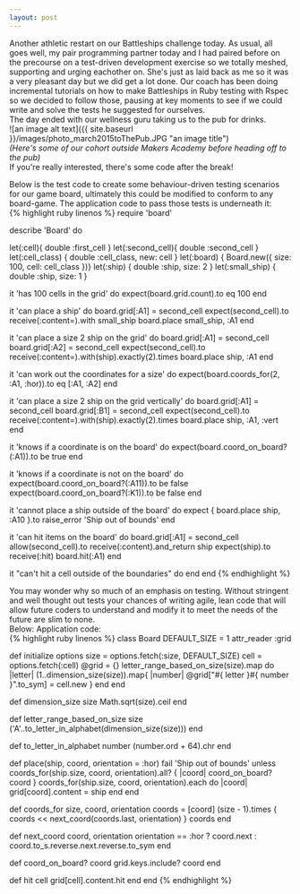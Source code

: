 ```yaml
---
layout: post
---
```

Another athletic restart on our Battleships challenge today.  As usual, all goes well, my pair programming partner today and I had paired before on the precourse on a test-driven development exercise so we totally meshed, supporting and urging eachother on.  She's just as laid back as me so it was a very pleasant day but we did get a lot done.  Our coach has been doing incremental tutorials on how to make Battleships in Ruby testing with Rspec so we decided to follow those, pausing at key moments to see if we could write and solve the tests he suggested for ourselves.  
The day ended with our wellness guru taking us to the pub for drinks.  
![an image alt text]({{ site.baseurl }}/images/photo_march2015toThePub.JPG "an image title")  
*(Here's some of our cohort outside Makers Academy before heading off to the pub)*  
If you're really interested, there's some code after the break!  

<!--more-->  

Below is the test code to create some behaviour-driven testing scenarios for our game board, ultimately this could be modified to conform to any board-game.  The application code to pass those tests is underneath it:  
{% highlight ruby linenos %}
require 'board'

describe 'Board' do

  let(:cell){ double :first_cell }
  let(:second_cell){ double :second_cell }
  let(:cell_class) { double :cell_class, new: cell }
  let(:board) { Board.new({ size: 100, cell: cell_class })}
  let(:ship) { double :ship, size: 2 }
  let(:small_ship) { double :ship, size: 1 }


  it 'has 100 cells in the grid' do
    expect(board.grid.count).to eq 100
  end

  it 'can place a ship' do
    board.grid[:A1] = second_cell
    expect(second_cell).to receive(:content=).with small_ship
    board.place small_ship, :A1
  end

  it 'can place a size 2 ship on the grid' do
    board.grid[:A1] = second_cell
    board.grid[:A2] = second_cell
    expect(second_cell).to receive(:content=).with(ship).exactly(2).times
    board.place ship, :A1
  end

  it 'can work out the coordinates for a size' do
    expect(board.coords_for(2, :A1, :hor)).to eq [:A1, :A2]
  end

  it 'can place a size 2 ship on the grid vertically' do
    board.grid[:A1] = second_cell
    board.grid[:B1] = second_cell
    expect(second_cell).to receive(:content=).with(ship).exactly(2).times
    board.place ship, :A1, :vert
  end

  it 'knows if a coordinate is on the board' do
    expect(board.coord_on_board?(:A1)).to be true
  end

  it 'knows if a coordinate is not on the board' do
    expect(board.coord_on_board?(:A11)).to be false
    expect(board.coord_on_board?(:K1)).to be false
  end

  it 'cannot place a ship outside of the board' do
    expect { board.place ship, :A10 }.to raise_error 'Ship out of bounds'
  end

  it 'can hit items on the board' do
    board.grid[:A1] = second_cell
    allow(second_cell).to receive(:content).and_return ship
    expect(ship).to receive(:hit)
    board.hit(:A1)
  end

  it "can't hit a cell outside of the boundaries" do
  end
end
{% endhighlight %}

You may wonder why so much of an emphasis on testing.  Without stringent and well thought out tests your chances of writing agile, lean code that will allow future coders to understand and modify it to meet the needs of the future are slim to none.  
Below:  Application code:  
{% highlight ruby linenos %}
class Board
  DEFAULT_SIZE = 1
  attr_reader :grid

  def initialize options
    size = options.fetch(:size, DEFAULT_SIZE)
    cell = options.fetch(:cell)
    @grid = {}
    letter_range_based_on_size(size).map do |letter|
      (1..dimension_size(size)).map{ |number| @grid["#{ letter }#{ number }".to_sym] = cell.new }
    end
  end

  def dimension_size size
    Math.sqrt(size).ceil
  end

  def letter_range_based_on_size size
    ('A'..to_letter_in_alphabet(dimension_size(size)))
  end

  def to_letter_in_alphabet number
    (number.ord + 64).chr
  end

  def place(ship, coord, orientation = :hor)
    fail 'Ship out of bounds' unless coords_for(ship.size, coord, orientation).all? { |coord| coord_on_board? coord }
    coords_for(ship.size, coord, orientation).each do |coord|
      grid[coord].content = ship
    end
  end

  def coords_for size, coord, orientation
    coords = [coord]
    (size - 1).times { coords << next_coord(coords.last, orientation) }
    coords
  end

  def next_coord coord, orientation
    orientation == :hor ? coord.next : coord.to_s.reverse.next.reverse.to_sym
  end

  def coord_on_board? coord
    grid.keys.include? coord
  end

  def hit cell
    grid[cell].content.hit
  end
end
{% endhighlight %}
